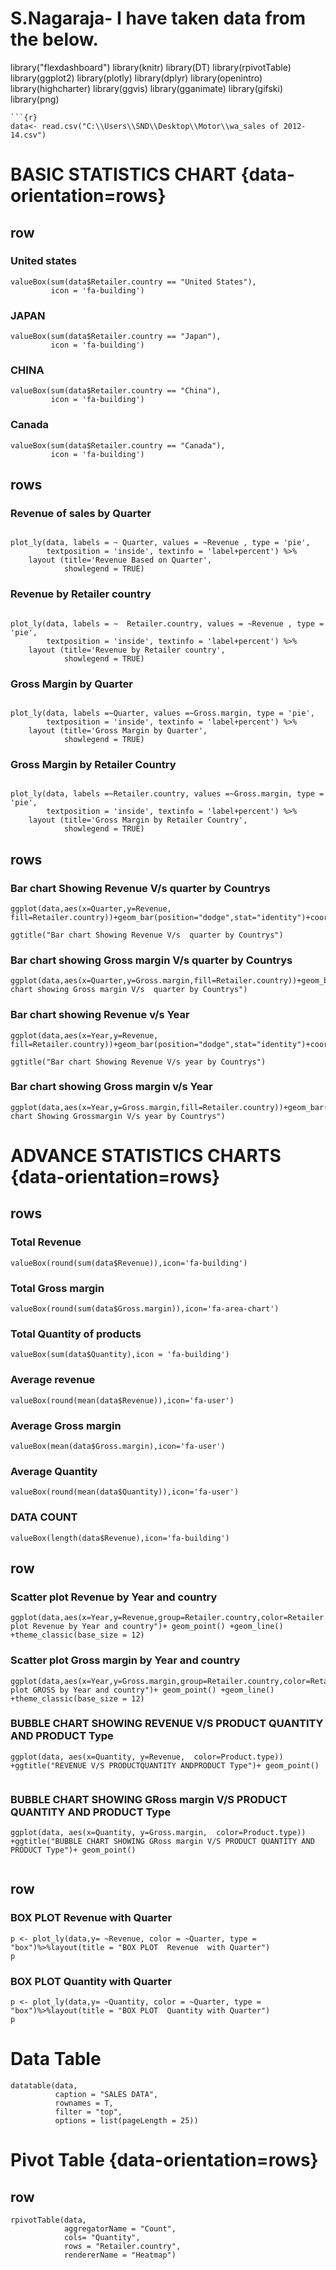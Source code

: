 # S.Nagaraja- I have taken data  from the below.
 library("flexdashboard")
library(knitr)
library(DT)
library(rpivotTable)
library(ggplot2)
library(plotly)
library(dplyr)
library(openintro)
library(highcharter)
library(ggvis)
library(gganimate)
library(gifski)
library(png)
```
```{r}
data<- read.csv("C:\\Users\\SND\\Desktop\\Motor\\wa_sales of 2012-14.csv")
```

BASIC STATISTICS CHART {data-orientation=rows} 
============================================================================
row
---------------------------------------------------------------------------------------------
### United states 

```{r}
valueBox(sum(data$Retailer.country == "United States"),
         icon = 'fa-building')
```

### JAPAN

```{r}
valueBox(sum(data$Retailer.country == "Japan"),
         icon = 'fa-building')
```

### CHINA

```{r}
valueBox(sum(data$Retailer.country == "China"),
         icon = 'fa-building')
```

### Canada

```{r}
valueBox(sum(data$Retailer.country == "Canada"),
         icon = 'fa-building')
```

rows
----------------------------------------------------------------------------------------------------------
### Revenue of sales  by Quarter 

```{r}

plot_ly(data, labels = ~ Quarter, values = ~Revenue , type = 'pie',
        textposition = 'inside', textinfo = 'label+percent') %>%
    layout (title='Revenue Based on Quarter',
            showlegend = TRUE)

```

### Revenue by Retailer country

```{r}

plot_ly(data, labels = ~  Retailer.country, values = ~Revenue , type = 'pie',
        textposition = 'inside', textinfo = 'label+percent') %>%
    layout (title='Revenue by Retailer country',
            showlegend = TRUE)

```

### Gross Margin by Quarter
```{r}

plot_ly(data, labels =~Quarter, values =~Gross.margin, type = 'pie',
        textposition = 'inside', textinfo = 'label+percent') %>%
    layout (title='Gross Margin by Quarter',
            showlegend = TRUE)
```

### Gross Margin by Retailer Country

```{r}

plot_ly(data, labels =~Retailer.country, values =~Gross.margin, type = 'pie',
        textposition = 'inside', textinfo = 'label+percent') %>%
    layout (title='Gross Margin by Retailer Country',
            showlegend = TRUE)
```

rows
-------------------------------------------------------------------------------------------------------
### Bar chart Showing Revenue V/s  quarter by Countrys

```{r}
ggplot(data,aes(x=Quarter,y=Revenue, fill=Retailer.country))+geom_bar(position="dodge",stat="identity")+coord_flip()+

ggtitle("Bar chart Showing Revenue V/s  quarter by Countrys")
```
                  
### Bar chart showing Gross margin V/s  quarter by Countrys  

```{r}
ggplot(data,aes(x=Quarter,y=Gross.margin,fill=Retailer.country))+geom_bar(position="dodge",stat="identity")+coord_flip()+ggtitle("Bar chart showing Gross margin V/s  quarter by Countrys")

```

### Bar chart showing Revenue v/s Year 

```{r}
ggplot(data,aes(x=Year,y=Revenue, fill=Retailer.country))+geom_bar(position="dodge",stat="identity")+coord_flip()+

ggtitle("Bar chart Showing Revenue V/s year by Countrys")
```

### Bar chart showing Gross margin v/s Year

```{r}
ggplot(data,aes(x=Year,y=Gross.margin,fill=Retailer.country))+geom_bar(position="dodge",stat="identity")+coord_flip()+ggtitle("Bar chart Showing Grossmargin V/s year by Countrys")

```

ADVANCE STATISTICS CHARTS {data-orientation=rows}
==============================================================================
rows
------------------------------------------------------------------------------------
### Total Revenue

```{r}
valueBox(round(sum(data$Revenue)),icon='fa-building')
```

### Total Gross margin

```{r}
valueBox(round(sum(data$Gross.margin)),icon='fa-area-chart')
```

###  Total Quantity of products 

```{r}
valueBox(sum(data$Quantity),icon = 'fa-building')
```

### Average revenue

```{r}
valueBox(round(mean(data$Revenue)),icon='fa-user')

```

### Average Gross margin

```{r}
valueBox(mean(data$Gross.margin),icon='fa-user')
```

### Average Quantity 

```{r}
valueBox(round(mean(data$Quantity)),icon='fa-user')
```

### DATA COUNT

```{r}
valueBox(length(data$Revenue),icon='fa-building')
```

row
------------------------------------------------------------------------------------------------------------
### Scatter plot Revenue by Year and country

```{r}
ggplot(data,aes(x=Year,y=Revenue,group=Retailer.country,color=Retailer.country))+ggtitle("Scatter plot Revenue by Year and country")+ geom_point() +geom_line() +theme_classic(base_size = 12)

```

### Scatter plot Gross margin by Year and country

```{r}
ggplot(data,aes(x=Year,y=Gross.margin,group=Retailer.country,color=Retailer.country))+ggtitle("Scatter plot GROSS by Year and country")+ geom_point() +geom_line() +theme_classic(base_size = 12)

```

### BUBBLE CHART SHOWING REVENUE V/S PRODUCT QUANTITY AND  PRODUCT Type

```{r}
ggplot(data, aes(x=Quantity, y=Revenue,  color=Product.type)) +ggtitle("REVENUE V/S PRODUCTQUANTITY ANDPRODUCT Type")+ geom_point()


```

### BUBBLE CHART SHOWING GRoss margin V/S PRODUCT QUANTITY AND  PRODUCT Type

```{r}
ggplot(data, aes(x=Quantity, y=Gross.margin,  color=Product.type)) +ggtitle("BUBBLE CHART SHOWING GRoss margin V/S PRODUCT QUANTITY AND  PRODUCT Type")+ geom_point()


```

row
-------------------------------------------------------------------------------------------
### BOX PLOT  Revenue  with Quarter

```{r}
p <- plot_ly(data,y= ~Revenue, color = ~Quarter, type = "box")%>%layout(title = "BOX PLOT  Revenue  with Quarter")
p
```

### BOX PLOT  Quantity  with Quarter

```{r}
p <- plot_ly(data,y= ~Quantity, color = ~Quarter, type = "box")%>%layout(title = "BOX PLOT  Quantity with Quarter")
p
```

Data Table
========================================

```{r}
datatable(data,
          caption = "SALES DATA",
          rownames = T,
          filter = "top",
          options = list(pageLength = 25))
```

Pivot Table  {data-orientation=rows} 
=========================================
row
----------------------------------------------------------------------------------
```{r}
rpivotTable(data,
            aggregatorName = "Count",
            cols= "Quantity",
            rows = "Retailer.country",
            rendererName = "Heatmap")
```

 
